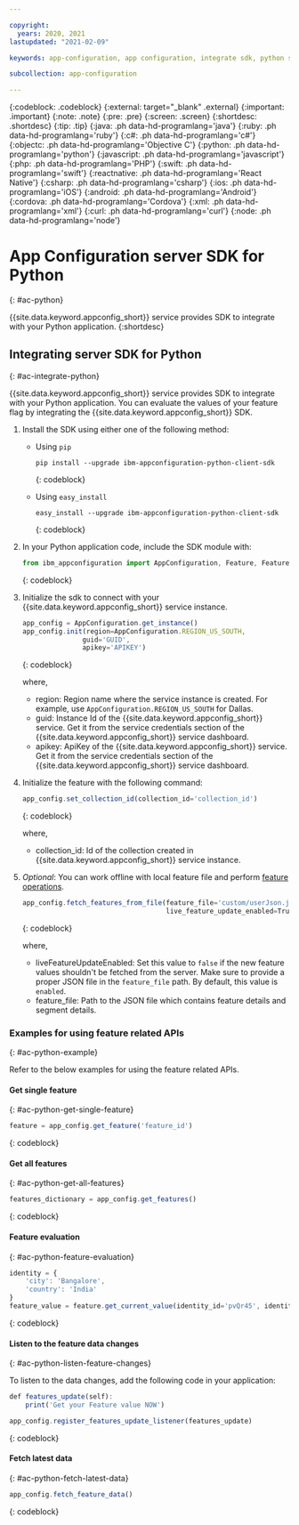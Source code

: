 ```yaml
---

copyright:
  years: 2020, 2021
lastupdated: "2021-02-09"

keywords: app-configuration, app configuration, integrate sdk, python sdk, python

subcollection: app-configuration

---
```


{:codeblock: .codeblock}
{:external: target="_blank" .external}
{:important: .important}
{:note: .note}
{:pre: .pre}
{:screen: .screen}
{:shortdesc: .shortdesc}
{:tip: .tip}
{:java: .ph data-hd-programlang='java'}
{:ruby: .ph data-hd-programlang='ruby'}
{:c#: .ph data-hd-programlang='c#'}
{:objectc: .ph data-hd-programlang='Objective C'}
{:python: .ph data-hd-programlang='python'}
{:javascript: .ph data-hd-programlang='javascript'}
{:php: .ph data-hd-programlang='PHP'}
{:swift: .ph data-hd-programlang='swift'}
{:reactnative: .ph data-hd-programlang='React Native'}
{:csharp: .ph data-hd-programlang='csharp'}
{:ios: .ph data-hd-programlang='iOS'}
{:android: .ph data-hd-programlang='Android'}
{:cordova: .ph data-hd-programlang='Cordova'}
{:xml: .ph data-hd-programlang='xml'}
{:curl: .ph data-hd-programlang='curl'}
{:node: .ph data-hd-programlang='node'}

# App Configuration server SDK for Python
{: #ac-python}

{{site.data.keyword.appconfig_short}} service provides SDK to integrate with your Python application. 
{:shortdesc}

## Integrating server SDK for Python
{: #ac-integrate-python}

{{site.data.keyword.appconfig_short}} service provides SDK to integrate with your Python application. You can evaluate the values of your feature flag by integrating the {{site.data.keyword.appconfig_short}} SDK. 

1. Install the SDK using either one of the following method:

   - Using `pip`

      ```
      pip install --upgrade ibm-appconfiguration-python-client-sdk
      ```
      {: codeblock}

   - Using `easy_install`

      ```
      easy_install --upgrade ibm-appconfiguration-python-client-sdk
      ```
      {: codeblock}


1. In your Python application code, include the SDK module with: 

   ```javascript
   from ibm_appconfiguration import AppConfiguration, Feature, FeatureType
   ```
   {: codeblock}

1. Initialize the sdk to connect with your {{site.data.keyword.appconfig_short}} service instance.

   ```javascript
   app_config = AppConfiguration.get_instance()
   app_config.init(region=AppConfiguration.REGION_US_SOUTH,
                  guid='GUID',
                  apikey='APIKEY')
   ```
   {: codeblock}

   where,
   - region: Region name where the service instance is created. For example, use `AppConfiguration.REGION_US_SOUTH` for Dallas.
   - guid: Instance Id of the {{site.data.keyword.appconfig_short}} service. Get it from the service credentials section of the {{site.data.keyword.appconfig_short}} service dashboard.
   - apikey: ApiKey of the {{site.data.keyword.appconfig_short}} service. Get it from the service credentials section of the {{site.data.keyword.appconfig_short}} service dashboard.

1. Initialize the feature with the following command:

   ```javascript
   app_config.set_collection_id(collection_id='collection_id') 
   ```
   {: codeblock}

   where,
   - collection_id: Id of the collection created in {{site.data.keyword.appconfig_short}} service instance.

1. *Optional*: You can work offline with local feature file and perform [feature operations](#ac-python-example).

   ```javascript
   app_config.fetch_features_from_file(feature_file='custom/userJson.json', # Add this field if liveFeatureUpdateEnabled false or get features when the device is offline during the first app load.
                                       live_feature_update_enabled=True) # This is for live update from server.
   ```
   {: codeblock}

   where,
   - liveFeatureUpdateEnabled: Set this value to `false` if the new feature values shouldn't be fetched from the server. Make sure to provide a proper JSON file in the `feature_file` path. By default, this value is `enabled`.
   - feature_file: Path to the JSON file which contains feature details and segment details.

### Examples for using feature related APIs
{: #ac-python-example}

Refer to the below examples for using the feature related APIs.

#### Get single feature
{: #ac-python-get-single-feature}

```javascript
feature = app_config.get_feature('feature_id')
```
{: codeblock}

#### Get all features
{: #ac-python-get-all-features}

```javascript
features_dictionary = app_config.get_features()
```
{: codeblock}

#### Feature evaluation
{: #ac-python-feature-evaluation}

```javascript
identity = {
    'city': 'Bangalore',
    'country': 'India'
}
feature_value = feature.get_current_value(identity_id='pvQr45', identity_attributes=identity)
```
{: codeblock}

#### Listen to the feature data changes
{: #ac-python-listen-feature-changes}

To listen to the data changes, add the following code in your application:

```javascript
def features_update(self):
    print('Get your Feature value NOW')

app_config.register_features_update_listener(features_update)
```
{: codeblock}

#### Fetch latest data
{: #ac-python-fetch-latest-data}

```javascript
app_config.fetch_feature_data()
```
{: codeblock}
